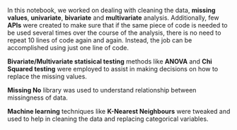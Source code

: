 In this notebook, we worked on dealing with cleaning the data, **missing values**, **univariate**, **bivariate** and **multivariate** analysis. Additionally, few **APIs** were created to make sure that if the same piece of code is needed to be used several times over the course of the analysis, there is no need to repeat 10 lines of code again and again. Instead, the job can be accomplished using just one line of code. 

**Bivariate/Multivariate statisical testing** methods like **ANOVA** and **Chi Squared testing** were employed to assist in making decisions on how to replace the missing values. 

**Missing No** library was used to understand relationship between missingness of data.

**Machine learning** techniques like **K-Nearest Neighbours** were tweaked and used to help in cleaning the data and replacing categorical variables.
